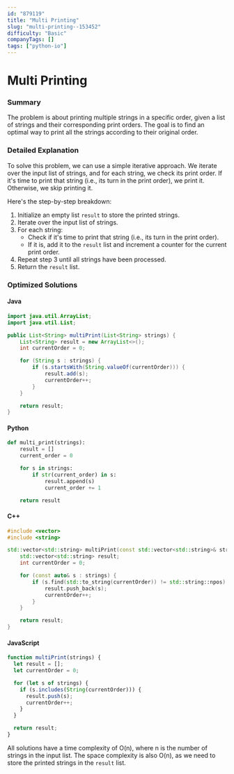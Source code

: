 ```yaml
---
id: "879119"
title: "Multi Printing"
slug: "multi-printing--153452"
difficulty: "Basic"
companyTags: []
tags: ["python-io"]
---
```


**Multi Printing**
================

### Summary
The problem is about printing multiple strings in a specific order, given a list of strings and their corresponding print orders. The goal is to find an optimal way to print all the strings according to their original order.

### Detailed Explanation
To solve this problem, we can use a simple iterative approach. We iterate over the input list of strings, and for each string, we check its print order. If it's time to print that string (i.e., its turn in the print order), we print it. Otherwise, we skip printing it.

Here's the step-by-step breakdown:

1. Initialize an empty list `result` to store the printed strings.
2. Iterate over the input list of strings.
3. For each string:
   - Check if it's time to print that string (i.e., its turn in the print order).
   - If it is, add it to the `result` list and increment a counter for the current print order.
4. Repeat step 3 until all strings have been processed.
5. Return the `result` list.

### Optimized Solutions
#### Java
```java
import java.util.ArrayList;
import java.util.List;

public List<String> multiPrint(List<String> strings) {
    List<String> result = new ArrayList<>();
    int currentOrder = 0;

    for (String s : strings) {
        if (s.startsWith(String.valueOf(currentOrder))) {
            result.add(s);
            currentOrder++;
        }
    }

    return result;
}
```

#### Python
```python
def multi_print(strings):
    result = []
    current_order = 0

    for s in strings:
        if str(current_order) in s:
            result.append(s)
            current_order += 1

    return result
```

#### C++
```cpp
#include <vector>
#include <string>

std::vector<std::string> multiPrint(const std::vector<std::string>& strings) {
    std::vector<std::string> result;
    int currentOrder = 0;

    for (const auto& s : strings) {
        if (s.find(std::to_string(currentOrder)) != std::string::npos) {
            result.push_back(s);
            currentOrder++;
        }
    }

    return result;
}
```

#### JavaScript
```javascript
function multiPrint(strings) {
  let result = [];
  let currentOrder = 0;

  for (let s of strings) {
    if (s.includes(String(currentOrder))) {
      result.push(s);
      currentOrder++;
    }
  }

  return result;
}
```
All solutions have a time complexity of O(n), where n is the number of strings in the input list. The space complexity is also O(n), as we need to store the printed strings in the `result` list.